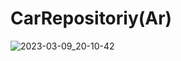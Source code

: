 # CarRepositoriy(Ar)
![2023-03-09_20-10-42](https://user-images.githubusercontent.com/113889686/224103560-3a10ee70-e96e-4d94-9dba-0a603a4fda50.png)
